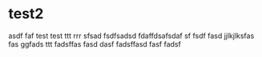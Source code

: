 test2
=====
asdf
faf
test
test
ttt
rrr
sfsad
fsdfsadsd
fdaffdsafsdaf
sf
fsdf
fasd
jjlkjlksfas
fas
ggfads
ttt
fadsffas
fasd
dasf
fadsffasd
fasf
fadsf
